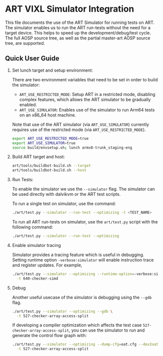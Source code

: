 # ART VIXL Simulator Integration

This file documents the use of the ART Simulator for running tests on ART. The
simulator enables us to run the ART run-tests without the need for a target
device. This helps to speed up the development/debug/test cycle. The full AOSP
source tree, as well as the partial master-art AOSP source tree, are supported.

## Quick User Guide
1. Set lunch target and setup environment:

    There are two environment variables that need to be set in order to build
    the simulator:
    - `ART_USE_RESTRICTED_MODE`: Setup ART in a restricted mode, disabling
                                 complex features, which allows the ART
                                 simulator to be gradually enabled.
    - `ART_USE_SIMULATOR`: Enables use of the simulator to run Arm64 tests on an
                           x86_64 host machine.

    Note that use of the ART simulator (via `ART_USE_SIMULATOR`) currently
    requires use of the restricted mode (via `ART_USE_RESTRICTED_MODE`).

    ```bash
    export ART_USE_RESTRICTED_MODE=true
    export ART_USE_SIMULATOR=true
    source build/envsetup.sh; lunch armv8-trunk_staging-eng
    ```

2. Build ART target and host:

    ```bash
    art/tools/buildbot-build.sh --target
    art/tools/buildbot-build.sh --host
    ```

3. Run Tests:

    To enable the simulator we use the `--simulator` flag. The simulator can
    be used directly with dalvikvm or the ART test scripts.

    To run a single test on simulator, use the command:
    ```bash
    ./art/test.py --simulator --run-test --optimizing -t <TEST_NAME>
    ```

    To run all ART run-tests on simulator, use the `art/test.py` script with the
    following command:
    ```bash
    ./art/test.py --simulator --run-test --optimizing
    ```

4. Enable simulator tracing

    Simulator provides a tracing feature which is useful in debugging. Setting
    runtime option `-verbose:simulator` will enable instruction trace and
    register updates.
    For example,
    ```bash
    ./art/test.py --simulator --optimizing --runtime-option=-verbose:simulator \
      -t 640-checker-simd
    ```

5. Debug

    Another useful usecase of the simulator is debugging using the `--gdb` flag.
    ```bash
    ./art/test.py --simulator --optimizing --gdb \
      -t 527-checker-array-access-split
    ```
    If developing a compiler optimization which affects the test case
    `527-checker-array-access-split`, you can use the simulator to run and
    generate the control flow graph with:
    ```bash
    ./art/test.py --simulator --optimizing --dump-cfg=oat.cfg --dex2oat-jobs 1 \
      -t 527-checker-array-access-split
    ```
